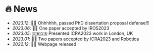 # 🔥 News
- *2023.12*: 🥳🥳 Ohhhhhh, passed PhD dissertation proposal defense!!!
- *2023.06*: 🎉🎉 One paper accepted by IROS2023
- *2023.05*: 🇬🇧🇬🇧 Presented ICRA2023 work in London, UK
- *2023.01*: 🎉🎉 Two papers accepted by ICRA2023 and Robotica
- *2022.12*: 🎉🎉 Webpage released